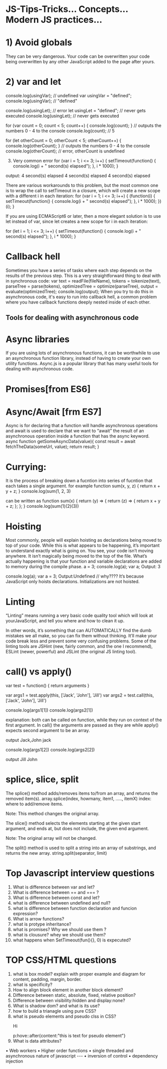 # JS-Tips-Tricks... Concepts...  Modern JS practices...

# 1) Avoid globals
They can be very dangerous. Your code can be overwritten  your code being overwritten by any other JavaScript added to the page after yours.

# 2) var and let 
console.log(usingVar); // undefined
var usingVar = "defined";
console.log(usingVar); // "defined"

console.log(usingLet); // error
let usingLet = "defined"; // never gets executed
console.log(usingLet); // never gets executed

for (var count = 0; count < 5; count++) {
  console.log(count);
} // outputs the numbers 0 - 4 to the console
console.log(count); // 5


for (let otherCount = 0; otherCount < 5; otherCount++) {
  console.log(otherCount);
} // outputs the numbers 0 - 4 to the console
console.log(otherCount); // error, otherCount is undefined


3) Very common error 
for (var i = 1; i <= 3; i++) {
  setTimeout(function() {
    console.log(i + " second(s) elapsed");
  }, i * 1000);
}

output:
4 second(s) elapsed
4 second(s) elapsed
4 second(s) elapsed

There are various workarounds to this problem, but the most common one is to wrap the call to setTimeout in a closure, which will create a new scope with a different i in each iteration:
for (var i = 1; i <= 3; i++) {
  (function(i) {
    setTimeout(function() {
      console.log(i + " second(s) elapsed");
    }, i * 1000);
  })(i);
}

If you are using ECMAScript6 or later, then a more elegant solution is to use let instead of var, since let creates a new scope for i in each iteration:

for (let i = 1; i <= 3; i++) {
  setTimeout(function() {
    console.log(i + " second(s) elapsed");
  }, i * 1000);
}


# Callback hell
Sometimes you have a series of tasks where each step depends on the results of the previous step. This is a very straightforward thing to deal with in synchronous code:
var text = readFile(fileName),
  tokens = tokenize(text),
  parseTree = parse(tokens),
  optimizedTree = optimize(parseTree),
  output = evaluate(optimizedTree);
console.log(output);
When you try to do this in asynchronous code, it's easy to run into callback hell, a common problem where you have callback functions deeply nested inside of each other.


## Tools for dealing with asynchronous code
# Async libraries
If you are using lots of asynchronous functions, it can be worthwhile to use an asynchronous function library, instead of having to create your own utility functions. Async.js is a popular library that has many useful tools for dealing with asynchronous code.

# Promises[from ES6]

# Async/Await [frm ES7]
Async is for declaring that a function will handle asynchronous operations and await is used to declare that we want to “await” the result of an asynchronous operation inside a function that has the async keyword.
async function getSomeAsyncData(value){
    const result = await fetchTheData(someUrl, value);
    return result;
}

# Currying: 
It is the process of breaking down a fucntion into series of fucntion that each takes a single argument.  for example 
function sum(x, y, z) {
  return x + y + z;
}
console.log(sum(1, 2, 3) 

can be written as 
function sum(x) {
  return (y) => {
    return (z) => {
      return x + y + z;
    };
  };
}
console.log(sum(1)(2)(3))


# Hoisting 
Most commonly, people will explain hoisting as declarations being moved to top of your code. While this is what appears to be happening, it’s important to understand exactly what is going on. You see, your code isn’t moving anywhere. It isn’t magically being moved to the top of the file. What’s actually happening is that your function and variable declarations are added to memory during the compile phase.
a = 3;
console.log(a);
var a;
Output: 3

console.log(a);
var a = 3;
Output:Undefined // why???? 
It’s because JavaScript only hoists declarations. Initializations are not hoisted.


# Linting
“Linting” means running a very basic code quality tool which will look at yourJavaScript, and tell you where and how to clean it up.

In other words, it’s something that can AUTOMATICALLY find the dumb mistakes we all make, so you can fix them without thinking. It’ll make your code break less and prevent some very confusing problems.
Some of the linting tools are JSHint (new, fairly common, and the one I recommend), ESLint (newer, powerful)  and JSLint (the original JS linting tool).

# call() vs apply()
var test = function() {
  return arguments
}

var args1 = test.apply(this, ['Jack', 'John'], 'Jill')
var args2 = test.call(this, ['Jack', 'John'], 'Jill')

console.log(args1[1])
console.log(args2[1])

explanation: both can be called on function, while they run on context of the first argument. In call() the arguments are passed as they are while apply() expects second argument to be an array. 

output 
Jack,John
jack


console.log(args1[2])
console.log(args2[2])

output
Jill
John


# splice, slice, split
The splice() method adds/removes items to/from an array, and returns the removed item(s).
array.splice(index, howmany, item1, ....., itemX)
index: where to add/remove items.

Note: This method changes the original array.

The slice() method selects the elements starting at the given start argument, and ends at, but does not include, the given end argument.

Note: The original array will not be changed.


The split() method is used to split a string into an array of substrings, and returns the new array.
string.split(separator, limit)


# Top Javascript interview questions 
1. What is difference between var and let?
2. What is difference between == and === ?
3. What is difference between const and let? 
4. what is difference between undefined and null? 
5. what is difference between function declaration and funcion expression?
6. What is arrow functions? 
7. what is protype inheritance? 
8. what is promises? Why we should use them ?
9. what is clousure? whey we should use them?
10. what happens when SetTimeout(fun(){}, 0) is expecuted? 





# TOP CSS/HTML questions 
1. what is box model? explain with proper example and diagram for content, padding, margin, border. 
2. what is specificity? 
3. How to align block element in another block element? 
4. Difference between static, absolute, fixed, relative position?
5. Difference between visibility:hidden and display:none?
6. What is shadow dom? and what is its use? 
7. how to build a trianagle using pure CSS?
8. what is pseudo elements and pseudo clss in CSS? <p>Hi</p>   p:hove::after{content:"this is text for pseudo element"}
9. What is data attributes?


•	Web workers
•	Higher order functions 
•	single threaded and asynchronous nature of javascript --- 
•	inversion of control
•	dependency injection
